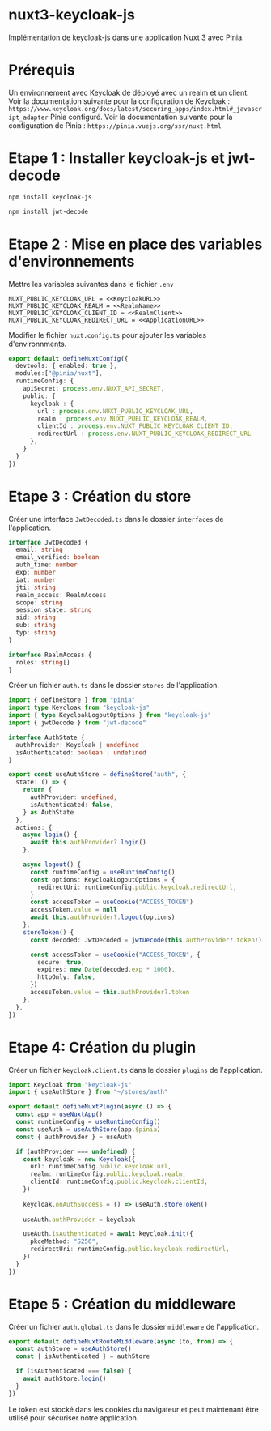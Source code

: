 # nuxt3-keycloak-js
Implémentation de keycloak-js dans une application Nuxt 3 avec Pinia.

# Prérequis
Un environnement avec Keycloak de déployé avec un realm et un client.
Voir la documentation suivante pour la configuration de Keycloak : `https://www.keycloak.org/docs/latest/securing_apps/index.html#_javascript_adapter`
Pinia configuré.
Voir la documentation suivante pour la configuration de Pinia :
`https://pinia.vuejs.org/ssr/nuxt.html`

# Etape 1 : Installer keycloak-js et jwt-decode
```bash
npm install keycloak-js
```
```bash
npm install jwt-decode
```

# Etape 2 : Mise en place des variables d'environnements
Mettre les variables suivantes dans le fichier `.env`
```
NUXT_PUBLIC_KEYCLOAK_URL = <<KeycloakURL>>
NUXT_PUBLIC_KEYCLOAK_REALM = <<RealmName>>
NUXT_PUBLIC_KEYCLOAK_CLIENT_ID = <<RealmClient>>
NUXT_PUBLIC_KEYCLOAK_REDIRECT_URL = <<ApplicationURL>>
```

Modifier le fichier `nuxt.config.ts` pour ajouter les variables d'environnments.
```ts
export default defineNuxtConfig({
  devtools: { enabled: true },
  modules:["@pinia/nuxt"],
  runtimeConfig: {
    apiSecret: process.env.NUXT_API_SECRET,
    public: {
      keycloak : {
        url : process.env.NUXT_PUBLIC_KEYCLOAK_URL,
        realm : process.env.NUXT_PUBLIC_KEYCLOAK_REALM,
        clientId : process.env.NUXT_PUBLIC_KEYCLOAK_CLIENT_ID,
        redirectUrl : process.env.NUXT_PUBLIC_KEYCLOAK_REDIRECT_URL
      },
    }
  }
})
```

# Etape 3 : Création du store
Créer une interface `JwtDecoded.ts` dans le dossier `interfaces` de l'application.
```ts
interface JwtDecoded {
  email: string
  email_verified: boolean
  auth_time: number
  exp: number
  iat: number
  jti: string
  realm_access: RealmAccess
  scope: string
  session_state: string
  sid: string
  sub: string
  typ: string
}

interface RealmAccess {
  roles: string[]
}
```
Créer un fichier `auth.ts` dans le dossier `stores` de l'application.
```ts
import { defineStore } from "pinia"
import type Keycloak from "keycloak-js"
import { type KeycloakLogoutOptions } from "keycloak-js"
import { jwtDecode } from "jwt-decode"

interface AuthState {
  authProvider: Keycloak | undefined
  isAuthenticated: boolean | undefined
}

export const useAuthStore = defineStore("auth", {
  state: () => {
    return {
      authProvider: undefined,
      isAuthenticated: false,
    } as AuthState
  },
  actions: {
    async login() {
      await this.authProvider?.login()
    },

    async logout() {
      const runtimeConfig = useRuntimeConfig()
      const options: KeycloakLogoutOptions = {
        redirectUri: runtimeConfig.public.keycloak.redirectUrl,
      }
      const accessToken = useCookie("ACCESS_TOKEN")
      accessToken.value = null
      await this.authProvider?.logout(options)
    },
    storeToken() {
      const decoded: JwtDecoded = jwtDecode(this.authProvider?.token!)

      const accessToken = useCookie("ACCESS_TOKEN", {
        secure: true,
        expires: new Date(decoded.exp * 1000),
        httpOnly: false,
      })
      accessToken.value = this.authProvider?.token
    },
  },
})
```

# Etape 4: Création du plugin
Créer un fichier `keycloak.client.ts`  dans le dossier `plugins` de l'application.
```ts
import Keycloak from "keycloak-js"
import { useAuthStore } from "~/stores/auth"

export default defineNuxtPlugin(async () => {
  const app = useNuxtApp()
  const runtimeConfig = useRuntimeConfig()
  const useAuth = useAuthStore(app.$pinia)
  const { authProvider } = useAuth

  if (authProvider === undefined) {
    const keycloak = new Keycloak({
      url: runtimeConfig.public.keycloak.url,
      realm: runtimeConfig.public.keycloak.realm,
      clientId: runtimeConfig.public.keycloak.clientId,
    })
    
    keycloak.onAuthSuccess = () => useAuth.storeToken()
    
    useAuth.authProvider = keycloak

    useAuth.isAuthenticated = await keycloak.init({
      pkceMethod: "S256",
      redirectUri: runtimeConfig.public.keycloak.redirectUrl,
    })
  }
})
```

# Etape 5 : Création du middleware
Créer un fichier `auth.global.ts`  dans le dossier `middleware` de l'application.
```ts
export default defineNuxtRouteMiddleware(async (to, from) => {
  const authStore = useAuthStore()
  const { isAuthenticated } = authStore

  if (isAuthenticated === false) {
    await authStore.login()
  }
})
```

Le token est stocké dans les cookies du navigateur et peut maintenant être utilisé pour sécuriser notre application.

